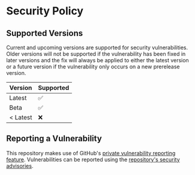 # Security Policy

## Supported Versions

Current and upcoming versions are supported for security vulnerabilities. 
Older versions will not be supported if the vulnerability has been fixed in later versions and the fix will always be applied to either the latest version or a future version if the vulnerability only occurs on a new prerelease version.

| Version  | Supported          |
| -------  | ------------------ |
| Latest   | :white_check_mark: |
| Beta     | :white_check_mark: |
| < Latest | :x:                |

## Reporting a Vulnerability

This repository makes use of GitHub's [private vulnerability reporting feature](https://docs.github.com/en/code-security/security-advisories/guidance-on-reporting-and-writing/privately-reporting-a-security-vulnerability). 
Vulnerabilities can be reported using the [repository's security advisories](https://github.com/capitec/ml-decision-engine/security/advisories/new).
